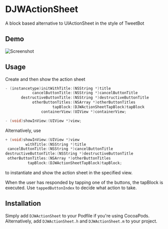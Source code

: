 # DJWActionSheet

A block based alternative to UIActionSheet in the style of TweetBot

## Demo

![Screenshot](https://raw.githubusercontent.com/danwilliams64/danwilliams64.github.io/master/images/DJWActionSheetDemo.gif)

## Usage

Create and then show the action sheet

```objective-c
- (instancetype)initWithTitle:(NSString *)title
            cancelButtonTitle:(NSString *)cancelButtonTitle
       destructiveButtonTitle:(NSString *)destructiveButtonTitle
            otherButtonTitles:(NSArray *)otherButtonTitles
                     tapBlock:(DJWActionSheetTapBlock)tapBlock
                containerView:(UIView *)containerView;

- (void)showInView:(UIView *)view;
```

Alternatively, use

```objective-c
+ (void)showInView:(UIView *)view
         withTitle:(NSString *)title
 cancelButtonTitle:(NSString *)cancelButtonTitle
destructiveButtonTitle:(NSString *)destructiveButtonTitle
 otherButtonTitles:(NSArray *)otherButtonTitles
          tapBlock:(DJWActionSheetTapBlock)tapBlock;
```
to instantiate and show the action sheet in the specified view.

When the user has responded by tapping one of the buttons, the tapBlock is executed. Use `tappedButtonIndex` to decide what action to take.

## Installation

Simply add `DJWActionSheet` to your Podfile if you're using CocoaPods. Alternatively, add `DJWActionSheet.h` and `DJWActionSheet.m` to your project.
